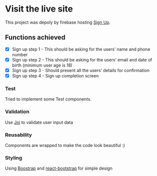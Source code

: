 # Visit the live site

This project was depoly by firebase hosting [Sign Up](https://intouch-4aa8e.web.app/).

## Functions achieved

- [x] Sign up step 1 - This should be asking for the users’ name and phone number
- [x] Sign up step 2 - This should be asking for the users’ email and date of birth (minimum user age is 18)
- [x] Sign up step 3 - Should present all the users’ details for confirmation
- [x] Sign up step 4 - Sign up completion screen

### Test

Tried to implement some Test components.

### Validation

Use [Joi](https://www.npmjs.com/package/joi) to validate user input data

### Reusability

Components are wrapped to make the code look beautiful :)

### Styling

Using [Boostrap](https://getbootstrap.com/) and [react-bootstrap](https://react-bootstrap.github.io/) for simple design

